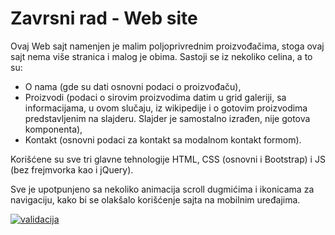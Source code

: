 # Zavrsni rad - Web site

Ovaj Web sajt namenjen je malim poljoprivrednim proizvođačima, stoga ovaj sajt nema više stranica i malog je obima.
Sastoji se iz nekoliko celina, a to su:

- O nama (gde su dati osnovni podaci o proizvođaču),
- Proizvodi (podaci o sirovim proizvodima datim u grid galeriji, sa informacijama, u ovom slučaju, iz wikipedije i o gotovim proizvodima predstavljenim na slajderu. Slajder je samostalno izrađen, nije gotova komponenta),
- Kontakt (osnovni podaci za kontakt sa modalnom kontakt formom).

Korišćene su sve tri glavne tehnologije HTML, CSS (osnovni i Bootstrap) i JS (bez frejmvorka kao i jQuery).

Sve je upotpunjeno sa nekoliko animacija scroll dugmićima i ikonicama za navigaciju, kako bi se olakšalo korišćenje sajta na mobilnim uređajima.

[![validacija](https://img.shields.io/badge/w3c-html%20validation-success.svg)](https://validator.w3.org/nu/?doc=https%3A%2F%2Fmarrybaz.github.io%2Fweb-site-zavrsni%2F)

